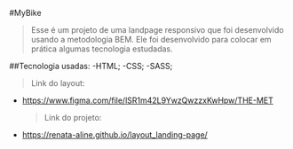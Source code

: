#MyBike

> Esse é um projeto de uma landpage responsivo que foi desenvolvido usando a metodologia BEM.
> Ele foi desenvolvido para colocar em prática algumas tecnologia estudadas.
>
##Tecnologia usadas:
-HTML;
-CSS;
-SASS;

>  Link do layout:
- https://www.figma.com/file/lSR1m42L9YwzQwzzxKwHpw/THE-MET
  > Link do projeto:
- https://renata-aline.github.io/layout_landing-page/

